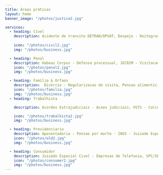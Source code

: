 ```yaml
---
title: Áreas práticas
layout: home
banner_image: "/photos/justice2.jpg"

services:
  - heading: Cível
    description: Acidente de transito DETRAN/DPVAT, Despejo - Reitegracao de posse - Usocapiao
  
    icon: "/photos/civil2.jpg"
    img: "/photos/business.jpg"

  - heading: Penal
    description: Habeas Corpus - Defessa processual, JECRIM - Visitacao delegacia/presidio
    icon: "/photos/penal2.jpg"
    img: "/photos/business.jpg"

  - heading: Família & Orfaos
    description:  Divórcio - Regularizacao de visita, Pensao alimenticia - Alvara - Inventario
    icon: "/photos/familia.jpg"
    img: "/photos/business.jpg"
  - heading: Trabalhista

    description: Acordos Extrajudiciais - Acoes judiciais, FGTS - Calculo de verbas rescisorias 

    icon: "/photos/trabalhista2.jpg"
    img: "/photos/business.jpg"

  - heading: Previdenciario
    description: Aposentadoria - Pensao por morte - INSS - Juizado Especial Federal
    icon: "/photos/old2.jpg"
    img: "/photos/business.jpg"

  - heading: Consumidor
    description: Juizado Especial Civel - Empresas de Telefonia, SPC/SERASA - Danos morais - TOI/LIGHT
    icon: "/photos/consumer2.jpg"
    img: "/photos/business.jpg"
---
```

